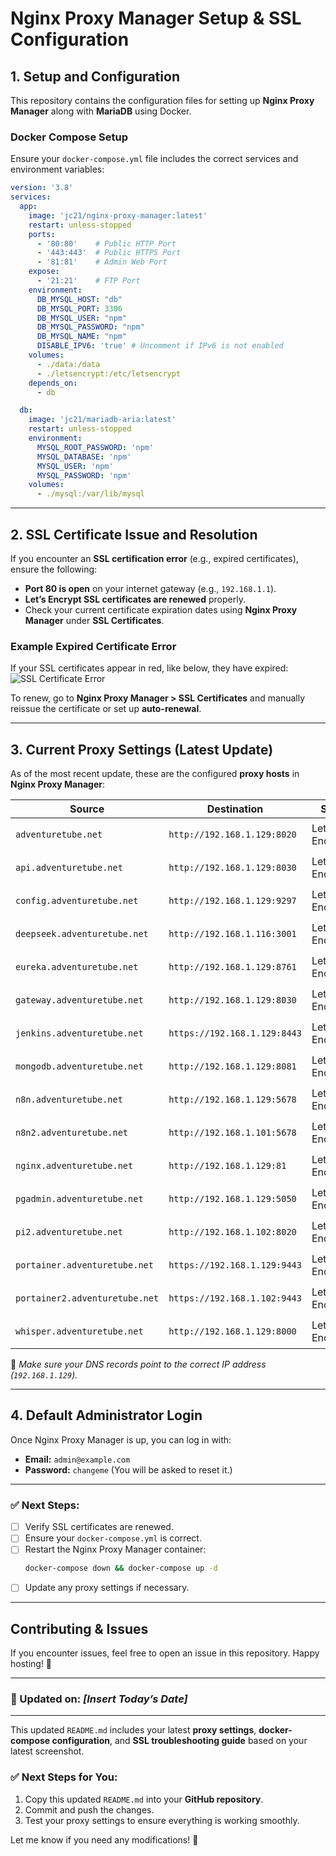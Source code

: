 # **Nginx Proxy Manager Setup & SSL Configuration**  

## **1. Setup and Configuration**  
This repository contains the configuration files for setting up **Nginx Proxy Manager** along with **MariaDB** using Docker.  

### **Docker Compose Setup**  
Ensure your `docker-compose.yml` file includes the correct services and environment variables:  

```yaml
version: '3.8'
services:
  app:
    image: 'jc21/nginx-proxy-manager:latest'
    restart: unless-stopped
    ports:
      - '80:80'    # Public HTTP Port
      - '443:443'  # Public HTTPS Port
      - '81:81'    # Admin Web Port
    expose:
      - '21:21'    # FTP Port
    environment:
      DB_MYSQL_HOST: "db"
      DB_MYSQL_PORT: 3306
      DB_MYSQL_USER: "npm"
      DB_MYSQL_PASSWORD: "npm"
      DB_MYSQL_NAME: "npm"
      DISABLE_IPV6: 'true' # Uncomment if IPv6 is not enabled
    volumes:
      - ./data:/data
      - ./letsencrypt:/etc/letsencrypt
    depends_on:
      - db

  db:
    image: 'jc21/mariadb-aria:latest'
    restart: unless-stopped
    environment:
      MYSQL_ROOT_PASSWORD: 'npm'
      MYSQL_DATABASE: 'npm'
      MYSQL_USER: 'npm'
      MYSQL_PASSWORD: 'npm'
    volumes:
      - ./mysql:/var/lib/mysql
```

---

## **2. SSL Certificate Issue and Resolution**  

If you encounter an **SSL certification error** (e.g., expired certificates), ensure the following:  

- **Port 80 is open** on your internet gateway (e.g., `192.168.1.1`).  
- **Let’s Encrypt SSL certificates are renewed** properly.  
- Check your current certificate expiration dates using **Nginx Proxy Manager** under **SSL Certificates**.  

### **Example Expired Certificate Error**  
If your SSL certificates appear in red, like below, they have expired:  
![SSL Certificate Error](./img/Screenshot_2024-12-24_18-53-18.png)

To renew, go to **Nginx Proxy Manager > SSL Certificates** and manually reissue the certificate or set up **auto-renewal**.  

---

## **3. Current Proxy Settings (Latest Update)**  

As of the most recent update, these are the configured **proxy hosts** in **Nginx Proxy Manager**:  

| Source | Destination | SSL | Access | Status |
|--------|------------|-----|--------|--------|
| `adventuretube.net` | `http://192.168.1.129:8020` | Let’s Encrypt | Public | 🟢 Online |
| `api.adventuretube.net` | `http://192.168.1.129:8030` | Let’s Encrypt | Public | 🟢 Online |
| `config.adventuretube.net` | `http://192.168.1.129:9297` | Let’s Encrypt | Public | 🟢 Online |
| `deepseek.adventuretube.net` | `http://192.168.1.116:3001` | Let’s Encrypt | Public | 🟢 Online |
| `eureka.adventuretube.net` | `http://192.168.1.129:8761` | Let’s Encrypt | Public | 🟢 Online |
| `gateway.adventuretube.net` | `http://192.168.1.129:8030` | Let’s Encrypt | Public | 🟢 Online |
| `jenkins.adventuretube.net` | `https://192.168.1.129:8443` | Let’s Encrypt | Public | 🟢 Online |
| `mongodb.adventuretube.net` | `http://192.168.1.129:8081` | Let’s Encrypt | Public | 🟢 Online |
| `n8n.adventuretube.net` | `http://192.168.1.129:5678` | Let’s Encrypt | Public | 🟢 Online |
| `n8n2.adventuretube.net` | `http://192.168.1.101:5678` | Let’s Encrypt | Public | 🟢 Online |
| `nginx.adventuretube.net` | `http://192.168.1.129:81` | Let’s Encrypt | Public | 🟢 Online |
| `pgadmin.adventuretube.net` | `http://192.168.1.129:5050` | Let’s Encrypt | Public | 🟢 Online |
| `pi2.adventuretube.net` | `http://192.168.1.102:8020` | Let’s Encrypt | Public | 🟢 Online |
| `portainer.adventuretube.net` | `https://192.168.1.129:9443` | Let’s Encrypt | Public | 🟢 Online |
| `portainer2.adventuretube.net` | `https://192.168.1.102:9443` | Let’s Encrypt | Public | 🟢 Online |
| `whisper.adventuretube.net` | `http://192.168.1.129:8000` | Let’s Encrypt | Public | 🟢 Online |

📌 *Make sure your DNS records point to the correct IP address (`192.168.1.129`).*  

---

## **4. Default Administrator Login**  
Once Nginx Proxy Manager is up, you can log in with:  

- **Email:** `admin@example.com`  
- **Password:** `changeme` (You will be asked to reset it.)  

---

### ✅ **Next Steps:**  
- [ ] Verify SSL certificates are renewed.  
- [ ] Ensure your `docker-compose.yml` is correct.  
- [ ] Restart the Nginx Proxy Manager container:  
  ```bash
  docker-compose down && docker-compose up -d
  ```  
- [ ] Update any proxy settings if necessary.  

---

## **Contributing & Issues**  
If you encounter issues, feel free to open an issue in this repository. Happy hosting! 🚀  

---

### **🔄 Updated on:** *[Insert Today’s Date]*  

---

This updated `README.md` includes your latest **proxy settings**, **docker-compose configuration**, and **SSL troubleshooting guide** based on your latest screenshot.  

### ✅ **Next Steps for You:**  
1. Copy this updated `README.md` into your **GitHub repository**.  
2. Commit and push the changes.  
3. Test your proxy settings to ensure everything is working smoothly.  

Let me know if you need any modifications! 🚀